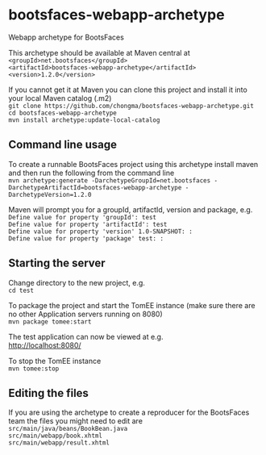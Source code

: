 # bootsfaces-webapp-archetype
Webapp archetype for BootsFaces

This archetype should be available at Maven central at  
`<groupId>net.bootsfaces</groupId>`  
`<artifactId>bootsfaces-webapp-archetype</artifactId>`  
`<version>1.2.0</version>`  

If you cannot get it at Maven you can clone this project and install it into your local Maven catalog (.m2)  
`git clone https://github.com/chongma/bootsfaces-webapp-archetype.git`  
`cd bootsfaces-webapp-archetype`  
`mvn install archetype:update-local-catalog`  

## Command line usage

To create a runnable BootsFaces project using this archetype install maven and then run the following from the command line  
`mvn archetype:generate -DarchetypeGroupId=net.bootsfaces -DarchetypeArtifactId=bootsfaces-webapp-archetype -DarchetypeVersion=1.2.0`

Maven will prompt you for a groupId, artifactId, version and package, e.g.  
`Define value for property 'groupId': test`  
`Define value for property 'artifactId': test`  
`Define value for property 'version' 1.0-SNAPSHOT: :`  
`Define value for property 'package' test: :  ` 

## Starting the server

Change directory to the new project, e.g.  
`cd test`

To package the project and start the TomEE instance (make sure there are no other Application servers running on 8080)  
`mvn package tomee:start`

The test application can now be viewed at e.g.  
[http://localhost:8080/](http://localhost:8080/)

To stop the TomEE instance  
`mvn tomee:stop`

## Editing the files

If you are using the archetype to create a reproducer for the BootsFaces team the files you might need to edit are  
`src/main/java/beans/BookBean.java`  
`src/main/webapp/book.xhtml`  
`src/main/webapp/result.xhtml`  